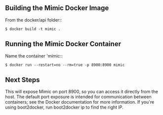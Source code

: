 
Building the Mimic Docker Image
--------------------------------------

From the docker/api folder::

    $ docker build -t mimic .


Running the Mimic Docker Container
--------------------------------------

Name the container 'mimic::

    $ docker run --restart=no --rm=true -p 8900:8900 mimic


Next Steps
----------

This will expose Mimic on port 8900, so you can access it directly from the host. The default port exposure is intended for communication between containers; see the Docker documentation for more information. If you're using boot2docker, run boot2docker ip to find the right IP.